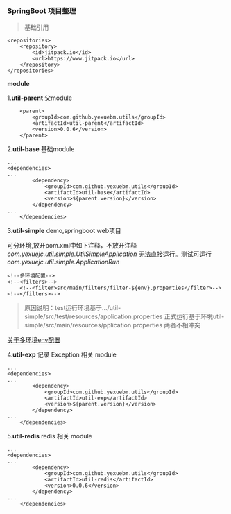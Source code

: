 ### SpringBoot 项目整理

>基础引用
```
<repositories>
    <repository>
        <id>jitpack.io</id>
        <url>https://www.jitpack.io</url>
    </repository>
</repositories>
```

**module**

1.**util-parent** 父module 
```
    <parent>
        <groupId>com.github.yexuebm.utils</groupId>
        <artifactId>util-parent</artifactId>
        <version>0.0.6</version>
    </parent>

```


2.**util-base** 基础module

```
...
<dependencies>
...
        <dependency>
            <groupId>com.github.yexuebm.utils</groupId>
            <artifactId>util-base</artifactId>
            <version>${parent.version}</version>
        </dependency>
...    	
	</dependencies>
```

3.**util-simple** demo,springboot web项目

可分环境,放开pom.xml中如下注释，不放开注释*com.yexuejc.util.simple.UtilSimpleApplication*
无法直接运行。测试可运行*com.yexuejc.util.simple.ApplicationRun*
```
<!--多环境配置-->
<!--<filters>-->
    <!--<filter>src/main/filters/filter-${env}.properties</filter>-->
<!--</filters>-->

```
> 原因说明：test运行环境基于.../util-simple/src/test/resources/application.properties
正式运行基于环境util-simple/src/main/resources/pplication.properties
两者不相冲突


[关于多环境env配置](util-simple/evn.md)



4.**util-exp** 记录 Exception 相关 module

```
...
<dependencies>
...
        <dependency>
            <groupId>com.github.yexuebm.utils</groupId>
            <artifactId>util-exp</artifactId>
            <version>${parent.version}</version>
        </dependency>
...    	
	</dependencies>
```

5.**util-redis** redis 相关 module

```
...
<dependencies>
...
        <dependency>
            <groupId>com.github.yexuebm.utils</groupId>
            <artifactId>util-redis</artifactId>
            <version>0.0.6</version>
        </dependency>
...    	
	</dependencies>
```

